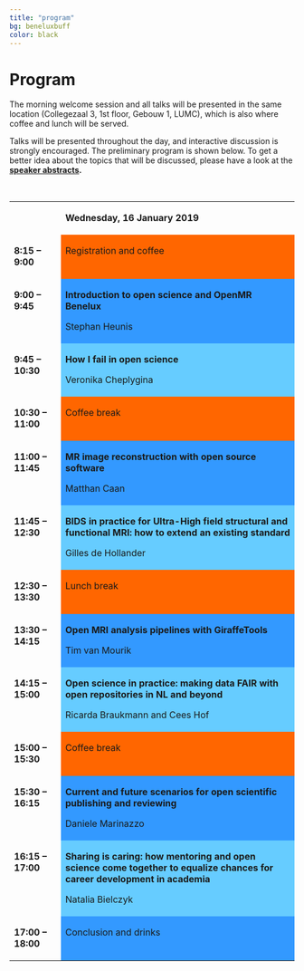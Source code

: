 ```yaml
---
title: "program"
bg: beneluxbuff
color: black
---
```


# Program

The morning welcome session and all talks will be presented in the same location (Collegezaal 3, 1st floor, Gebouw 1, LUMC), which is also where coffee and lunch will be served. 

Talks will be presented throughout the day, and interactive discussion is strongly encouraged. The preliminary program is shown below. To get a better idea about the topics that will be discussed, please have a look at the <strong><a href="#speakers">speaker abstracts</a><strong>.

<p>&nbsp;</p>
<table width="100%" cellspacing="0" cellpadding="2">
<tbody>

<tr valign="top">
<td width="18%">
<p>&nbsp;</p>
</td>
<td width="82%">
<p><strong>Wednesday, 16 January 2019</strong></p>
</td>
</tr>

<tr valign="top">
<td width="18%">
<p><strong>8:15 &ndash; 9:00</strong></p>
</td>
<td style="background: #ff6600;" bgcolor="#ff6600" width="82%">
<p>Registration and coffee</p>
</td>
</tr>

<tr valign="top">
<td width="18%">
<p><strong>9:00 &ndash; 9:45</strong></p>
</td>
<td style="background: #3399ff;" bgcolor="#3399ff" width="82%">
<p><strong>Introduction to open science and OpenMR Benelux</strong></p>
<p>Stephan Heunis</p>
</td>
</tr>

<tr valign="top">
<td width="18%">
<p><strong>9:45 &ndash; 10:30</strong></p>
</td>
<td style="background: #66ccff;" bgcolor="#66ccff" width="82%">
<p><strong>How I fail in open science</strong></p>
<p>Veronika Cheplygina</p>
</td>
</tr>

<tr valign="top">
<td width="18%">
<p><strong>10:30 &ndash; 11:00</strong></p>
</td>
<td style="background: #ff6600;" bgcolor="#ff6600" width="82%">
<p>Coffee break</p>
</td>
</tr>

<tr valign="top">
<td width="18%">
<p><strong>11:00 &ndash; 11:45</strong></p>
</td>
<td style="background: #3399ff;" bgcolor="#3399ff" width="82%">
<p><strong>MR image reconstruction with open source software</strong></p>
<p>Matthan Caan</p>
</td>
</tr>

<tr valign="top">
<td width="18%">
<p><strong>11:45 &ndash; 12:30</strong></p>
</td>
<td style="background: #66ccff;" bgcolor="#66ccff" width="82%">
<p><strong>BIDS in practice for Ultra-High field structural and functional MRI: how to extend an existing standard</strong></p>
<p>Gilles de Hollander</p>
</td>
</tr>

<tr valign="top">
<td width="18%">
<p><strong>12:30 &ndash; 13:30</strong></p>
</td>
<td style="background: #ff6600;" bgcolor="#ff6600" width="82%">
<p>Lunch break</p>
</td>
</tr>

<tr valign="top">
<td width="18%">
<p><strong>13:30 &ndash; 14:15</strong></p>
</td>
<td style="background: #3399ff;" bgcolor="#3399ff" width="82%">
<p><strong>Open MRI analysis pipelines with GiraffeTools</strong></p>
<p>Tim van Mourik</p>
</td>
</tr>

<tr valign="top">
<td width="18%">
<p><strong>14:15 &ndash; 15:00</strong></p>
</td>
<td style="background: #66ccff;" bgcolor="#66ccff" width="82%">
<p><strong>Open science in practice: making data FAIR with open repositories in NL and beyond</strong></p>
<p>Ricarda Braukmann and Cees Hof</p>
</td>
</tr>

<tr valign="top">
<td width="18%">
<p><strong>15:00 &ndash; 15:30</strong></p>
</td>
<td style="background: #ff6600;" bgcolor="#ff6600" width="82%">
<p>Coffee break</p>
</td>
</tr>

<tr valign="top">
<td width="18%">
<p><strong>15:30 &ndash; 16:15</strong></p>
</td>
<td style="background: #3399ff;" bgcolor="#3399ff" width="82%">
<p><strong>Current and future scenarios for open scientific publishing and reviewing</strong></p>
<p>Daniele Marinazzo</p>
</td>
</tr>

<tr valign="top">
<td width="18%">
<p><strong>16:15 &ndash; 17:00</strong></p>
</td>
<td style="background: #66ccff;" bgcolor="#66ccff" width="82%">
<p><strong>Sharing is caring: how mentoring and open science come together to equalize chances for career development in academia</strong></p>
<p>Natalia Bielczyk</p>
</td>
</tr>

<tr valign="top">
<td width="18%">
<p><strong>17:00 &ndash; 18:00</strong></p>
</td>
<td style="background: #3399ff;" bgcolor="#3399ff" width="82%">
<p>Conclusion and drinks</p>
</td>
</tr>

</tbody>
</table>